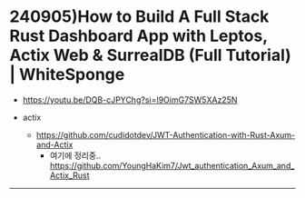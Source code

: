 # 240905)How to Build A Full Stack Rust Dashboard App with Leptos, Actix Web & SurrealDB (Full Tutorial) | WhiteSponge
- https://youtu.be/DQB-cJPYChg?si=I9OimG7SW5XAz25N


- actix
  - https://github.com/cudidotdev/JWT-Authentication-with-Rust-Axum-and-Actix
    - 여기에 정리중.. https://github.com/YoungHaKim7/Jwt_authentication_Axum_and_Actix_Rust

<hr>
